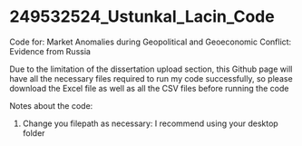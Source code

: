 # 249532524_Ustunkal_Lacin_Code
Code for: Market Anomalies during Geopolitical and Geoeconomic Conflict: Evidence from Russia

Due to the limitation of the dissertation upload section, this Github page will have all the necessary files required to run my code successfully, so please download the Excel file as well as all the CSV files before running the code

Notes about the code:
1. Change you filepath as necessary: I recommend using your desktop folder
